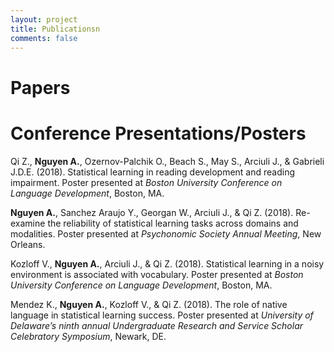 ```yaml
---
layout: project
title: Publicationsn
comments: false
---
```


# Papers 


# Conference Presentations/Posters

Qi Z., **Nguyen A.**, Ozernov-Palchik O., Beach S., May S., Arciuli J., & Gabrieli J.D.E. (2018). Statistical learning in reading development and reading impairment. Poster presented at *Boston University Conference on Language Development*, Boston, MA.

**Nguyen A.**, Sanchez Araujo Y., Georgan W., Arciuli J., & Qi Z. (2018). Re-examine the reliability of statistical learning tasks across domains and modalities. Poster presented at *Psychonomic Society Annual Meeting*, New Orleans.

Kozloff V., **Nguyen A.**, Arciuli J., & Qi Z. (2018). Statistical learning in a noisy environment is associated with vocabulary. Poster presented at *Boston University Conference on Language Development*, Boston, MA.

Mendez K., **Nguyen A.**, Kozloff V., & Qi Z. (2018). The role of native language in statistical learning success. Poster presented at *University of Delaware’s ninth annual Undergraduate Research and Service Scholar Celebratory Symposium*, Newark, DE.
